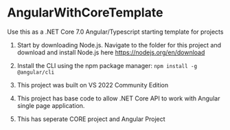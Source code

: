 # AngularWithCoreTemplate
Use this as a .NET Core 7.0 Angular/Typescript starting template for projects

1. Start by downloading Node.js. Navigate to the folder for this project and download and install Node.js here https://nodejs.org/en/download

2. Install the CLI using the npm package manager:
    ```npm install -g @angular/cli```

3. This project was built on VS 2022 Community Edition

4. This project has base code to allow .NET Core API to work with Angular single page application.

5. This has seperate CORE project and Angular Project
